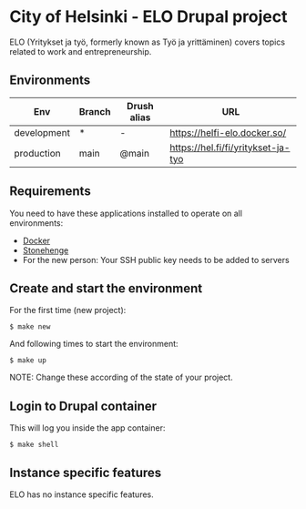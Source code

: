 # City of Helsinki - ELO Drupal project

ELO (Yritykset ja työ, formerly known as Työ ja yrittäminen) covers topics related to work and entrepreneurship.

## Environments

Env | Branch | Drush alias | URL
--- | ------ | ----------- | ---
development | * | - | https://helfi-elo.docker.so/
production | main | @main | https://hel.fi/fi/yritykset-ja-tyo

## Requirements

You need to have these applications installed to operate on all environments:

- [Docker](https://github.com/druidfi/guidelines/blob/master/docs/docker.md)
- [Stonehenge](https://github.com/druidfi/stonehenge)
- For the new person: Your SSH public key needs to be added to servers

## Create and start the environment

For the first time (new project):

``
$ make new
``

And following times to start the environment:

``
$ make up
``

NOTE: Change these according of the state of your project.

## Login to Drupal container

This will log you inside the app container:

```
$ make shell
```

## Instance specific features

ELO has no instance specific features.
